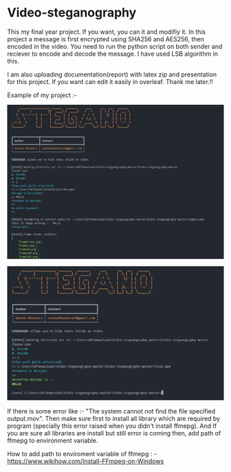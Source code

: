 # Video-steganography

This my final year project. If you want, you can it and modifiy it. 
In this project a message is first encrypted using SHA256 and AES256, then encoded in the video.
You need to run the python script on both sender and reciever to encode and decode the message.
I have used LSB algorithm in this.

I am also uploading documentation(report) with latex zip and presentation for this project. If you want can edit it easily in overleaf.
Thank me later.!!

Example of my project :- 

![encode](https://github.com/nandanbhandary1/Video-Steganography/blob/main/Screenshot%202025-04-11%20230140.png)


![decode](https://github.com/nandanbhandary1/Video-Steganography/blob/main/Screenshot%202025-04-11%20230424.png)

If there is some error like :- "The system cannot not find the file specified output.mov".
Then make sure first to install all library which are required by program (specially this error raised when you didn't install ffmepg).
And If you are sure all libraries are install but still error is coming then, add path of ffmepg to environment variable.

How to add path to enviroment variable of ffmepg : - https://www.wikihow.com/Install-FFmpeg-on-Windows
